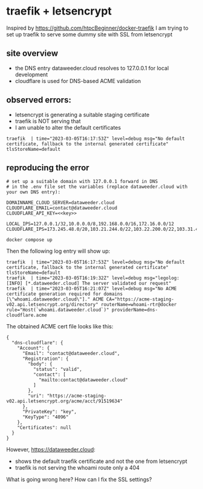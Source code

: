 # traefik + letsencrypt

Inspired by https://github.com/htpcBeginner/docker-traefik I am trying to set up traefik to serve some dummy site with SSL from letsencrypt

## site overview

- the DNS entry dataweeder.cloud resolves to 127.0.0.1 for local development
- cloudflare is used for DNS-based ACME validation

## observed errors:

- letsencrypt is generating a suitable staging certificate
- traefik is NOT serving that
- I am unable to alter the default certificates

```
traefik  | time="2023-03-05T16:17:53Z" level=debug msg="No default certificate, fallback to the internal generated certificate" tlsStoreName=default
```

## reproducing the error

```
# set up a suitable domain with 127.0.0.1 forward in DNS
# in the .env file set the variables (replace dataweeder.cloud with your own DNS entry):

DOMAINNAME_CLOUD_SERVER=dataweeder.cloud
CLOUDFLARE_EMAIL=contact@dataweeder.cloud
CLOUDFLARE_API_KEY=<<key>>
	
LOCAL_IPS=127.0.0.1/32,10.0.0.0/8,192.168.0.0/16,172.16.0.0/12
CLOUDFLARE_IPS=173.245.48.0/20,103.21.244.0/22,103.22.200.0/22,103.31.4.0/22,141.101.64.0/18,108.162.192.0/18,190.93.240.0/20,188.114.96.0/20,197.234.240.0/22,198.41.128.0/17,162.158.0.0/15,104.16.0.0/13,104.24.0.0/14,172.64.0.0/13,131.0.72.0/22

docker compose up
```

Then the following log entry will show up:

```
traefik  | time="2023-03-05T16:17:53Z" level=debug msg="No default certificate, fallback to the internal generated certificate" tlsStoreName=default
traefik  | time="2023-03-05T16:19:32Z" level=debug msg="legolog: [INFO] [*.dataweeder.cloud] The server validated our request"
traefik  | time="2023-03-05T16:21:07Z" level=debug msg="No ACME certificate generation required for domains [\"whoami.dataweeder.cloud\"]." ACME CA="https://acme-staging-v02.api.letsencrypt.org/directory" routerName=whoami-rtr@docker rule="Host(`whoami.dataweeder.cloud`)" providerName=dns-cloudflare.acme
```

The obtained ACME cert file looks like this:


```
{
  "dns-cloudflare": {
    "Account": {
      "Email": "contact@dataweeder.cloud",
      "Registration": {
        "body": {
          "status": "valid",
          "contact": [
            "mailto:contact@dataweeder.cloud"
          ]
        },
        "uri": "https://acme-staging-v02.api.letsencrypt.org/acme/acct/91519634"
      },
      "PrivateKey": "key",
      "KeyType": "4096"
    },
    "Certificates": null
  }
}
```

However, https://dataweeder.cloud:
- shows the default traefik certificate and not the one from letsencrypt
- traefik is not serving the whoami route only a 404

What is going wrong here? How can I fix the SSL settings?